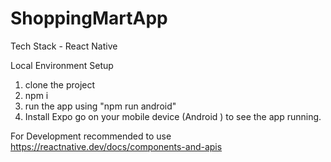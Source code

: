 # ShoppingMartApp

Tech Stack - React Native

Local Environment Setup
1. clone the project
2. npm i
3. run the app using "npm run android"
4. Install Expo go on your mobile device (Android ) to see the app running.

For Development recommended to use https://reactnative.dev/docs/components-and-apis
